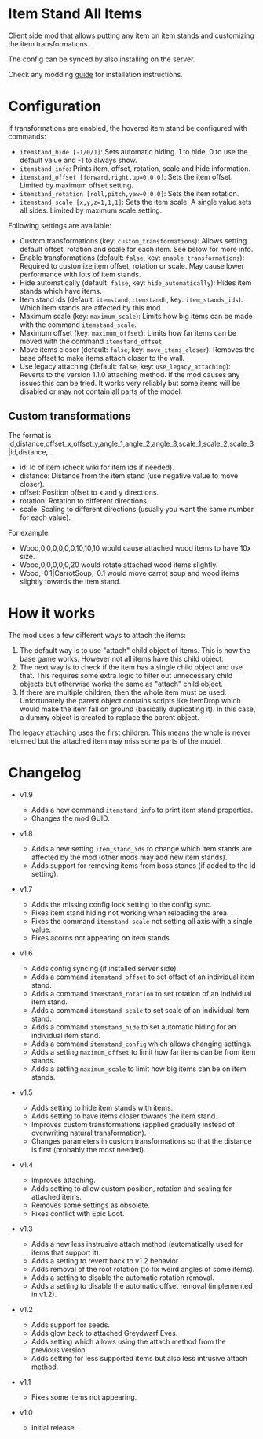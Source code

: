 # Item Stand All Items

Client side mod that allows putting any item on item stands and customizing the item transformations.

The config can be synced by also installing on the server.

Check any modding [guide](https://youtu.be/WfvA5a5tNHo) for installation instructions.

# Configuration

If transformations are enabled, the hovered item stand be configured with commands:

- `itemstand_hide [-1/0/1]`: Sets automatic hiding. 1 to hide, 0 to use the default value and -1 to always show.
- `itemstand_info`: Prints item, offset, rotation, scale and hide information.
- `itemstand_offset [forward,right,up=0,0,0]`: Sets the item offset. Limited by maximum offset setting.
- `itemstand_rotation [roll,pitch,yaw=0,0,0]`: Sets the item rotation.
- `itemstand_scale [x,y,z=1,1,1]`: Sets the item scale. A single value sets all sides. Limited by maximum scale setting.

Following settings are available:

- Custom transformations (key: `custom_transformations`): Allows setting default offset, rotation and scale for each item. See below for more info.
- Enable transformations (default: `false`, key: `enable_transformations`): Required to customize item offset, rotation or scale. May cause lower performance with lots of item stands.
- Hide automatically (default: `false`, key: `hide_automatically`): Hides item stands which have items.
- Item stand ids (default: `itemstand,itemstandh`, key: `item_stands_ids`): Which item stands are affected by this mod.
- Maximum scale (key: `maximum_scale`): Limits how big items can be made with the command `itemstand_scale`.
- Maximum offset (key: `maximum_offset`): Limits how far items can be moved with the command `itemstand_offset`.
- Move items closer (default: `false`, key: `move_items_closer`): Removes the base offset to make items attach closer to the wall.
- Use legacy attaching (default: `false`, key: `use_legacy_attaching`): Reverts to the version 1.1.0 attaching method. If the mod causes any issues this can be tried. It works very reliably but some items will be disabled or may not contain all parts of the model.

## Custom transformations

The format is id,distance,offset_x,offset_y,angle_1,angle_2,angle_3,scale_1,scale_2,scale_3|id,distance,...

- id: Id of item (check wiki for item ids if needed).
- distance: Distance from the item stand (use negative value to move closer).
- offset: Position offset to x and y directions.
- rotation: Rotation to different directions.
- scale: Scaling to different directions (usually you want the same number for each value).

For example:

- Wood,0,0,0,0,0,0,10,10,10 would cause attached wood items to have 10x size.
- Wood,0,0,0,0,0,20 would rotate attached wood items slightly.
- Wood,-0.1|CarrotSoup,-0.1 would move carrot soup and wood items slightly towards the item stand.

# How it works

The mod uses a few different ways to attach the items:

1. The default way is to use "attach" child object of items. This is how the base game works. However not all items have this child object.
2. The next way is to check if the item has a single child object and use that. This requires some extra logic to filter out unnecessary child objects but otherwise works the same as "attach" child object.
3. If there are multiple children, then the whole item must be used. Unfortunately the parent object contains scripts like ItemDrop which would make the item fall on ground (basically duplicating it). In this case, a dummy object is created to replace the parent object.

The legacy attaching uses the first children. This means the whole is never returned but the attached item may miss some parts of the model.

# Changelog

- v1.9
	- Adds a new command `itemstand_info` to print item stand properties.
	- Changes the mod GUID.

- v1.8
	- Adds a new setting `item_stand_ids` to change which item stands are affected by the mod (other mods may add new item stands).
	- Adds support for removing items from boss stones (if added to the id setting).

- v1.7
	- Adds the missing config lock setting to the config sync.
	- Fixes item stand hiding not working when reloading the area.
	- Fixes the command `itemstand_scale` not setting all axis with a single value.
	- Fixes acorns not appearing on item stands.

- v1.6
	- Adds config syncing (if installed server side).
	- Adds a command `itemstand_offset` to set offset of an individual item stand.
	- Adds a command `itemstand_rotation` to set rotation of an individual item stand.
	- Adds a command `itemstand_scale` to set scale of an individual item stand.
	- Adds a command `itemstand_hide` to set automatic hiding for an individual item stand.
	- Adds a command `itemstand_config` which allows changing settings.
	- Adds a setting `maximum_offset` to limit how far items can be from item stands.
	- Adds a setting `maximum_scale` to limit how big items can be on item stands.

- v1.5
	- Adds setting to hide item stands with items.
	- Adds setting to have items closer towards the item stand.
	- Improves custom transformations (applied gradually instead of overwriting natural transformation).
	- Changes parameters in custom transformations so that the distance is first (probably the most needed).

- v1.4
	- Improves attaching.
	- Adds setting to allow custom position, rotation and scaling for attached items.
	- Removes some settings as obsolete.
	- Fixes conflict with Epic Loot.

- v1.3
	- Adds a new less instrusive attach method (automatically used for items that support it).
	- Adds a setting to revert back to v1.2 behavior.
	- Adds removal of the root rotation (to fix weird angles of some items).
	- Adds a setting to disable the automatic rotation removal.
	- Adds a setting to disable the automatic offset removal (implemented in v1.2).

- v1.2
	- Adds support for seeds.
	- Adds glow back to attached Greydwarf Eyes.
	- Adds setting which allows using the attach method from the previous version.
	- Adds setting for less supported items but also less intrusive attach method.

- v1.1
	- Fixes some items not appearing.

- v1.0
	- Initial release.
